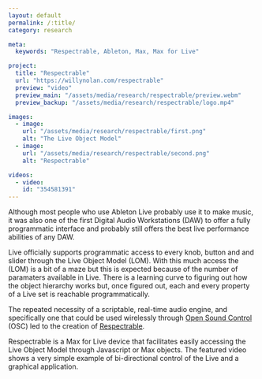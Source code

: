 ```yaml
---
layout: default
permalink: /:title/
category: research

meta:
  keywords: "Respectrable, Ableton, Max, Max for Live"

project:
  title: "Respectrable"
  url: "https://willynolan.com/respectrable"
  preview: "video"
  preview_main: "/assets/media/research/respectrable/preview.webm"
  preview_backup: "/assets/media/research/respectrable/logo.mp4"

images:
  - image:
    url: "/assets/media/research/respectrable/first.png"
    alt: "The Live Object Model"
  - image:
    url: "/assets/media/research/respectrable/second.png"
    alt: "Respectrable"

videos:
  - video:
    id: "354581391"
---
```

<p>
Although most people who use Ableton Live probably use it to make music, it was also one of the first Digital Audio 
Workstations (DAW) to offer a fully programmatic interface and probably still offers the best live performance abilities of 
any DAW.
</p>
    
<p>
Live officially supports programmatic access to every knob, button and and slider through the Live Object Model (LOM).
With this much access the (LOM) is a bit of a maze but this is expected because of the number of paramaters available in
Live.  There is a learning curve to figuring out how the object hierarchy works but, once figured out, each and every 
property of a Live set is reachable programmatically.
</p>

<p>
The repeated necessity of a scriptable, real-time audio engine, and specifically one that could be used wirelessly 
through <a href="http://opensoundcontrol.org/introduction-osc"> Open Sound Control</a> (OSC) led to the creation of 
<a href="https://github.com/computersarecool/respectrable">Respectrable</a>.
</p>

<p>
Respectrable is a Max for Live device that facilitates easily accessing the Live Object Model through Javascript or Max 
objects. The featured video shows a very simple example of bi-directional control of the Live and a graphical application.
</p>
